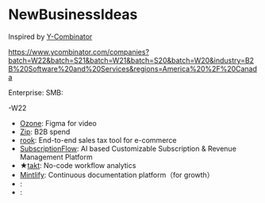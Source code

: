 # NewBusinessIdeas

Inspired by [Y-Combinator](https://www.ycombinator.com/companies)

https://www.ycombinator.com/companies?batch=W22&batch=S21&batch=W21&batch=S20&batch=W20&industry=B2B%20Software%20and%20Services&regions=America%20%2F%20Canada

Enterprise:
SMB:


-W22
  - [Ozone](https://www.ycombinator.com/companies/ozone): Figma for video
  - [Zip](https://www.ycombinator.com/companies/zip): B2B spend
  - [rook](https://www.ycombinator.com/companies/rook): End-to-end sales tax tool for e-commerce
  - [SubscriptionFlow](https://www.ycombinator.com/companies/subscriptionflow): AI based Customizable Subscription & Revenue Management Platform
  - ★[takt](https://www.ycombinator.com/companies/takt): No-code workflow analytics
  - [Mintlify](https://www.ycombinator.com/companies/mintlify): Continuous documentation platform（for growth）
  - [](): 
  - [](): 






